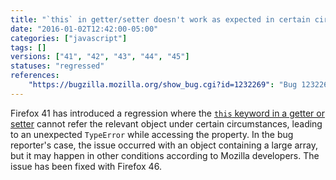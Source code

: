 ```yaml
---
title: "`this` in getter/setter doesn't work as expected in certain circumstances"
date: "2016-01-02T12:42:00-05:00"
categories: ["javascript"]
tags: []
versions: ["41", "42", "43", "44", "45"]
statuses: "regressed"
references:
    "https://bugzilla.mozilla.org/show_bug.cgi?id=1232269": "Bug 1232269 - Getter or setter on unboxed expando object is called with the expando as |this|"
---
```

Firefox 41 has introduced a regression where the [`this` keyword in a getter or setter](https://developer.mozilla.org/en-US/docs/Web/JavaScript/Reference/Operators/this#this_with_a_getter_or_setter) cannot refer the relevant object under certain circumstances, leading to an unexpected `TypeError` while accessing the property. In the bug reporter's case, the issue occurred with an object containing a large array, but it may happen in other conditions according to Mozilla developers. The issue has been fixed with Firefox 46.
